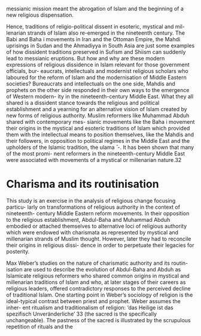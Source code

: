 messianic mission meant the abrogation of Islam and the beginning of a new religious dispensation.

Hence, traditions of religio-political dissent in esoteric, mystical and mil- lenarian strands of Islam also re-emerged in the nineteenth century. The Babi  and Baha i movements in Iran and the Ottoman Empire, the Mahdi uprisings in Sudan and the Ahmadiyya in South Asia are just some examples of how dissident traditions preserved in Sufism and Shiism can suddenly lead to messianic eruptions. But how and why are these modern expressions  of religious dissidence in Islam relevant for those government officials, bur- eaucrats, intellectuals and modernist religious scholars who laboured for  the reform of Islam and the modernisation of Middle Eastern societies? Bureaucrats and intellectuals on the one side, Mahdis and prophets on the  other side responded in their own ways to the emergence of Western modern- ity in the nineteenth-century Middle East. What they all shared is a dissident  stance towards the religious and political establishment and a yearning for an alternative vision of Islam created by new forms of religious authority.  Muslim reformers like Muhammad Abduh shared with contemporary mes- sianic movements like the Baha i movement their origins in the mystical and  esoteric traditions of Islam which provided them with the intellectual means to position themselves, like the Mahdis and their followers, in opposition to political regimes in the Middle East and the upholders of the Islamic  tradition, the ulama ̄ -. It has been shown that many of the most promi- nent reformers in the nineteenth-century Middle East were associated with  movements of a mystical or millenarian nature.32

# Charisma and its routinisation

This study is an exercise in the analysis of religious change focusing particu- larly on transformations of religious authority in the context of nineteenth- century Middle Eastern reform movements. In their opposition to the religious  establishment, Abdul-Baha and Muhammad Abduh embodied or attached themselves to alternative loci of religious authority which were endowed with charismata as represented by mystical and millenarian strands of Muslim  thought. However, later they had to reconcile their origins in religious dissi- dence in order to perpetuate their legacies for posterity.

Max Weber’s studies on the nature of charismatic authority and its routin- isation are used to describe the evolution of Abdul-Baha and Abduh as  Islamicate religious reformers who shared common origins in mystical and millenarian traditions of Islam and who, at later stages of their careers as religious leaders, offered contradictory responses to the perceived decline of traditional Islam. One starting point in Weber’s sociology of religion is the  ideal-typical contrast between priest and prophet. Weber assumes the inher- ent ritualism and traditionalism of religion: ‘das Heilige ist das spezifisch  Unveränderliche’  33 (the sacred is the specifically unchangeable). The pastness of the sacred is illustrated by the scrupulous repetition of rituals and the
